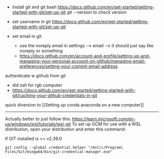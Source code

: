 - Install git and git bash
https://docs.github.com/en/get-started/getting-started-with-git/set-up-git
git --version to check version

- set username in git 
https://docs.github.com/en/get-started/getting-started-with-git/set-up-git

- set email in git
	- use the noreply email in settings --> email --> it should just say like noreply or something
	- https://docs.github.com/en/account-and-profile/setting-up-and-managing-your-personal-account-on-github/managing-email-preferences/setting-your-commit-email-address 

authenticate w github from git 
- did ssh for rgb computer
- https://docs.github.com/en/get-started/getting-started-with-git/caching-your-github-credentials-in-git 

quick diversion to [[Setting up conda anaconda on a new computer]]

--- 
Actually better to just follow this: 
https://learn.microsoft.com/en-us/windows/wsl/tutorials/wsl-git
To set up GCM for use with a WSL distribution, open your distribution and enter this command:

If GIT installed is >= v2.39.0


```
git config --global credential.helper "/mnt/c/Program\ Files/Git/mingw64/bin/git-credential-manager.exe"
```